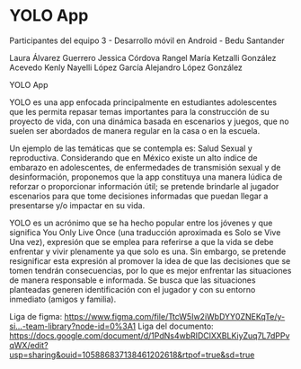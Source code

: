 # YOLO App

Participantes del equipo 3 - Desarrollo móvil en Android - Bedu Santander

Laura Álvarez Guerrero
Jessica Córdova Rangel
María Ketzalli González Acevedo
Kenly Nayelli López García
Alejandro López González

YOLO App 

YOLO es una app enfocada principalmente en estudiantes adolescentes que les permita repasar temas importantes para la construcción de su proyecto de vida, con una dinámica basada en escenarios y juegos, que no suelen ser abordados de manera regular en la casa o en la escuela. 

Un ejemplo de las temáticas que se contempla es: Salud Sexual y reproductiva. Considerando que en México existe un alto índice de embarazo en adolescentes, de enfermedades de transmisión sexual y de desinformación, proponemos que la app constituya una manera lúdica de reforzar o proporcionar información útil;  se pretende brindarle al jugador escenarios para que tome decisiones informadas que puedan llegar a presentarse y/o impactar en su vida. 

YOLO es un acrónimo que se ha hecho popular entre los jóvenes y que significa You Only Live Once (una traducción aproximada es Solo se Vive Una vez), expresión que se emplea para referirse a que la vida se debe enfrentar y vivir plenamente ya que solo es una. Sin embargo, se pretende resignificar esta expresión al promover la idea de que las decisiones que se tomen tendrán consecuencias, por lo que es mejor enfrentar las situaciones de manera responsable e informada. Se busca que las situaciones planteadas generen identificación con el jugador y con su entorno inmediato (amigos y familia).


Liga de figma: https://www.figma.com/file/TtcW5Iw2iWbDYY0ZNEKqTe/y-si...-team-library?node-id=0%3A1 
Liga del documento: https://docs.google.com/document/d/1PdNs4wbRIDClXXBLKiyZuq7L7dPPvqWX/edit?usp=sharing&ouid=105886837138461202618&rtpof=true&sd=true
